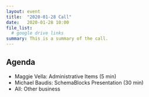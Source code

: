 ```yaml
---
layout: event
title:  "2020-01-28 Call"
date:   2020-01-28 10:00
file_list:
  # google drive links
summary: This is a summary of the call.
---
```

## Agenda
- Maggie Vella: Administrative Items (5 min)
- Michael Baudis: SchemaBlocks Presentation (30 min)
- All: Other business
